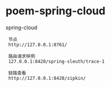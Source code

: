 # poem-spring-cloud
spring-cloud

```````
 节点
 http://127.0.0.1:8761/
 
 路由请求样例
 127.0.0.1:8420/spring-sleuth/trace-1
 
 链路查看
 http://127.0.0.1:8428/zipkin/
```````
